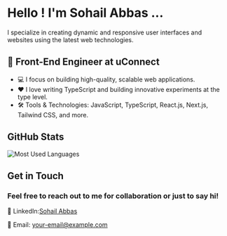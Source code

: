 # Hello ! I'm Sohail Abbas ...

I specialize in creating dynamic and responsive user interfaces and websites using the latest web technologies.

## 💼 Front-End Engineer at uConnect

- 💻 I focus on building high-quality, scalable web applications.
- ❤️ I love writing TypeScript and building innovative experiments at the type level.
- 🛠️ Tools & Technologies: JavaScript, TypeScript, React.js, Next.js, Tailwind CSS, and more.

## GitHub Stats

![Most Used Languages](https://github-readme-stats.vercel.app/api/top-langs/?username=sohailhunxai&layout=compact)

## Get in Touch

### Feel free to reach out to me for collaboration or just to say hi!

 💼 LinkedIn:[Sohail Abbas](https://www.linkedin.com/in/sohaildatoo1998/)

 📧 Email: [your-email@example.com](mailto:sohaildatoo1998@gmail.com)

 

